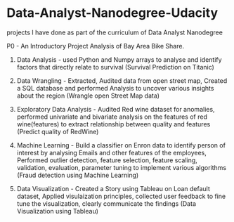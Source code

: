 # Data-Analyst-Nanodegree-Udacity
projects I have done as part of the curriculum of Data Analyst Nanodegree

P0 - An Introductory Project Analysis of Bay Area Bike Share.


1. Data Analysis - used Python and Numpy arrays to analyse and identify factors that directly relate to survival (Survival Prediction on Titanic)

2. Data Wrangling - Extracted, Audited data from open street map, Created a SQL database and performed Analysis to uncover various insights about the region  (Wrangle open Street Map data)

3. Exploratory Data Analysis - Audited Red wine dataset for anomalies, performed univariate and bivariate analysis on the features of red wine(features) to extract relationship between quality and features (Predict quality of RedWine)

4. Machine Learning - Build a classifier on Enron data to identify person of interest by analysing Emails and other features of the employees, Performed outlier detection, feature selection, feature scaling, validation, evaluation, parameter tuning to implement various algorithms  (Fraud detection using Machine Learning)

5. Data Visualization - Created a Story using Tableau on Loan default dataset, Applied visulaization principles, collected user feedback to fine tune the visualization, clearly communicate the findings (Data Visualization using Tableau)  
